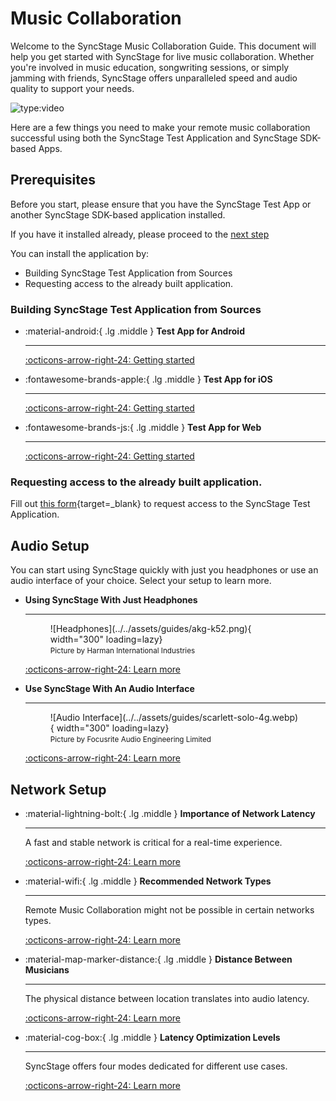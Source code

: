 # Music Collaboration

Welcome to the SyncStage Music Collaboration Guide. This document will help you get started with SyncStage for live music collaboration. Whether you're involved in music education, songwriting sessions, or simply jamming with friends, SyncStage offers unparalleled speed and audio quality to support your needs.

![type:video](https://www.youtube.com/embed/YEVOAS-hzCg)

Here are a few things you need to make your remote music collaboration successful using both the SyncStage Test Application and SyncStage SDK-based Apps.

## Prerequisites
Before you start, please ensure that you have the SyncStage Test App or another SyncStage SDK-based application installed. 

If you have it installed already, please proceed to the [next step](#audio-setup)

You can install the application by:

* Building SyncStage Test Application from Sources
* Requesting access to the already built application.

### Building SyncStage Test Application from Sources
<div class="grid cards" markdown>

-   :material-android:{ .lg .middle } __Test App for Android__

    ---

    [:octicons-arrow-right-24: Getting started](../../android/test-app.md)


-   :fontawesome-brands-apple:{ .lg .middle } __Test App for iOS__

    ---

    [:octicons-arrow-right-24: Getting started](../../ios/test-app.md)


-   :fontawesome-brands-js:{ .lg .middle } __Test App for Web__

    ---

    [:octicons-arrow-right-24: Getting started](../../web/test-app.md)

</div>

### Requesting access to the already built application.
Fill out [this form](https://console.sync-stage.com/request-a-demo){target=_blank} to request access to the SyncStage Test Application.


## Audio Setup

You can start using SyncStage quickly with just you headphones or use an audio interface of your choice. Select your setup to learn more.

<div class="grid cards" markdown>

-   __Using SyncStage With Just Headphones__

    ---
    <figure markdown="span">
      ![Headphones](../../assets/guides/akg-k52.png){ width="300" loading=lazy}
      <figcaption><small>Picture by Harman International Industries</small></figcaption>
    </figure>

    [:octicons-arrow-right-24: Learn more](headphones.md)


-   __Use SyncStage With An Audio Interface__

    ---
    <figure markdown="span">
      ![Audio Interface](../../assets/guides/scarlett-solo-4g.webp){ width="300" loading=lazy}
      <figcaption><small>Picture by Focusrite Audio Engineering Limited</small></figcaption>
    </figure>

    [:octicons-arrow-right-24: Learn more](audio-interfaces.md)

</div>


## Network Setup
<div class="grid cards" markdown>

-   :material-lightning-bolt:{ .lg .middle } __Importance of Network Latency__

    ---

    A fast and stable network is critical for a real-time experience.

    [:octicons-arrow-right-24: Learn more](network-latency.md)

-   :material-wifi:{ .lg .middle } __Recommended Network Types__

    ---

    Remote Music Collaboration might not be possible in certain networks types.

    [:octicons-arrow-right-24: Learn more](network-types.md)

-   :material-map-marker-distance:{ .lg .middle } __Distance Between Musicians__

    ---

    The physical distance between location translates into audio latency.

    [:octicons-arrow-right-24: Learn more](distance.md)

-   :material-cog-box:{ .lg .middle } __Latency Optimization Levels__

    ---

    SyncStage offers four modes dedicated for different use cases.

    [:octicons-arrow-right-24: Learn more](latency-optimization-levels.md)

</div>
